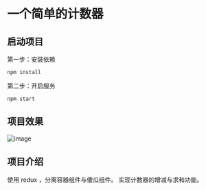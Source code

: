 # 一个简单的计数器

## 启动项目
第一步：安装依赖
```
npm install
```
第二步：开启服务
```
npm start
```

## 项目效果
![image](https://github.com/Emma1075/learn-react/edit/master/counters/image/counter.png)


## 项目介绍
使用 redux ，分离容器组件与傻瓜组件。
实现计数器的增减与求和功能。

